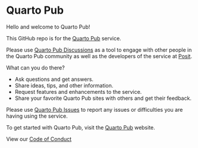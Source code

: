# Quarto Pub

Hello and welcome to Quarto Pub!

This GitHub repo is for the [Quarto Pub](https://quartopub.com) service.

Please use [Quarto Pub Discussions](https://github.com/quarto-dev/Quarto-Pub/discussions) as a tool to engage with other people in the Quarto Pub community as well as the developers of the service at [Posit](https://posit.co/).

What can you do there?

* Ask questions and get answers.
* Share ideas, tips, and other information.
* Request features and enhancements to the service.
* Share your favorite Quarto Pub sites with others and get their feedback.

Please use [Quarto Pub Issues](https://github.com/quarto-dev/Quarto-Pub/issues) to report any issues or difficulties you are having using the service.

To get started with Quarto Pub, visit the [Quarto Pub](https://quartopub.com) website.

View our [Code of Conduct](CODE-OF-CONDUCT.md)